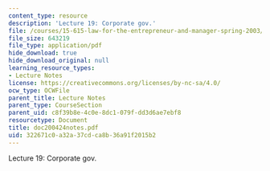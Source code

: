 ```yaml
---
content_type: resource
description: 'Lecture 19: Corporate gov.'
file: /courses/15-615-law-for-the-entrepreneur-and-manager-spring-2003/322671c0a32a37cdca8b36a91f2015b2_doc200424notes.pdf
file_size: 643219
file_type: application/pdf
hide_download: true
hide_download_original: null
learning_resource_types:
- Lecture Notes
license: https://creativecommons.org/licenses/by-nc-sa/4.0/
ocw_type: OCWFile
parent_title: Lecture Notes
parent_type: CourseSection
parent_uid: c8f39b8e-4c0e-8dc1-079f-dd3d6ae7ebf8
resourcetype: Document
title: doc200424notes.pdf
uid: 322671c0-a32a-37cd-ca8b-36a91f2015b2
---
```

Lecture 19: Corporate gov.